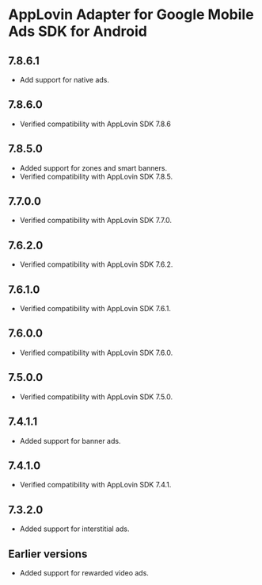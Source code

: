 # AppLovin Adapter for Google Mobile Ads SDK for Android

## 7.8.6.1
- Add support for native ads.

## 7.8.6.0
- Verified compatibility with AppLovin SDK 7.8.6

## 7.8.5.0
- Added support for zones and smart banners.
- Verified compatibility with AppLovin SDK 7.8.5.

## 7.7.0.0
- Verified compatibility with AppLovin SDK 7.7.0.

## 7.6.2.0
- Verified compatibility with AppLovin SDK 7.6.2.

## 7.6.1.0
- Verified compatibility with AppLovin SDK 7.6.1.

## 7.6.0.0
- Verified compatibility with AppLovin SDK 7.6.0.

## 7.5.0.0
- Verified compatibility with AppLovin SDK 7.5.0.

## 7.4.1.1
- Added support for banner ads.

## 7.4.1.0
- Verified compatibility with AppLovin SDK 7.4.1.

## 7.3.2.0
- Added support for interstitial ads.

## Earlier versions
- Added support for rewarded video ads.
